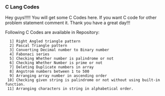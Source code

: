 ### C Lang Codes
Hey guys!!!!!
  You will get some C Codes here. If you want C code for other problem statement comment it.
  Thank you have a great day!!!
  
Following C Codes are available in Repository:
      
      1] Right Angled triangle pattern
      2] Pascal Triangle pattern
      3] Converting Decimal number to Binary number
      4] Fabonaci series
      5] Checking Whether number is palindrome or not
      6] Checking Whether Number is prime or not
      7] Deleting Duplicate numbers in array
      8] Angstrom numbers between 1 to 500
      9] Arranging array number in ascending order
     10] Checking given string is palindrome or not without using built-in function.
     11] Arranging characters in string in alphabetical order.
